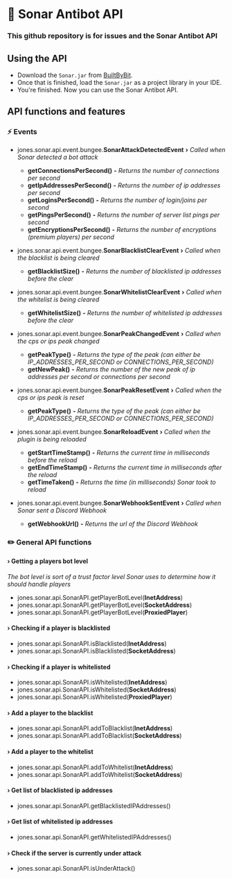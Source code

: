 # :wrench: Sonar Antibot API
### This github repository is for issues and the Sonar Antibot API

## Using the API

* Download the `Sonar.jar` from [BuiltByBit](https://builtbybit.com/resources/23353).
* Once that is finished, load the `Sonar.jar` as a project library in your IDE.
* You're finished. Now you can use the Sonar Antibot API.

## API functions and features

### ⚡ Events
* jones.sonar.api.event.bungee.**SonarAttackDetectedEvent** **›** *Called when Sonar detected a bot attack*
    * **getConnectionsPerSecond()** **-** *Returns the number of connections per second*
    * **getIpAddressesPerSecond()** **-** *Returns the number of ip addresses per second*
    * **getLoginsPerSecond()** **-** *Returns the number of login/joins per second*
    * **getPingsPerSecond()** **-** *Returns the number of server list pings per second*
    * **getEncryptionsPerSecond()** **-** *Returns the number of encryptions (premium players) per second*

* jones.sonar.api.event.bungee.**SonarBlacklistClearEvent** **›** *Called when the blacklist is being cleared*
    * **getBlacklistSize()** **-** *Returns the number of blacklisted ip addresses before the clear*

* jones.sonar.api.event.bungee.**SonarWhitelistClearEvent** **›** *Called when the whitelist is being cleared*
    * **getWhitelistSize()** **-** *Returns the number of whitelisted ip addresses before the clear*

* jones.sonar.api.event.bungee.**SonarPeakChangedEvent**    **›** *Called when the cps or ips peak changed*
    * **getPeakType()** **-** *Returns the type of the peak (can either be IP_ADDRESSES_PER_SECOND or CONNECTIONS_PER_SECOND)*
    * **getNewPeak()** **-** *Returns the number of the new peak of ip addresses per second or connections per second*

* jones.sonar.api.event.bungee.**SonarPeakResetEvent**      **›** *Called when the cps or ips peak is reset*
    * **getPeakType()** **-** *Returns the type of the peak (can either be IP_ADDRESSES_PER_SECOND or CONNECTIONS_PER_SECOND)*

* jones.sonar.api.event.bungee.**SonarReloadEvent**         **›** *Called when the plugin is being reloaded*
    * **getStartTimeStamp()** **-** *Returns the current time in milliseconds before the reload*
    * **getEndTimeStamp()** **-** *Returns the current time in milliseconds after the reload*
    * **getTimeTaken()** **-** *Returns the time (in milliseconds) Sonar took to reload*

* jones.sonar.api.event.bungee.**SonarWebhookSentEvent**    **›** *Called when Sonar sent a Discord Webhook*
    * **getWebhookUrl()** **-** *Returns the url of the Discord Webhook*

### :pencil2: General API functions

#### › Getting a players bot level
*The bot level is sort of a trust factor level Sonar uses to determine how it should handle players*

* jones.sonar.api.SonarAPI.getPlayerBotLevel(**InetAddress**)
* jones.sonar.api.SonarAPI.getPlayerBotLevel(**SocketAddress**)
* jones.sonar.api.SonarAPI.getPlayerBotLevel(**ProxiedPlayer**)

#### › Checking if a player is blacklisted

* jones.sonar.api.SonarAPI.isBlacklisted(**InetAddress**)
* jones.sonar.api.SonarAPI.isBlacklisted(**SocketAddress**)

#### › Checking if a player is whitelisted

* jones.sonar.api.SonarAPI.isWhitelisted(**InetAddress**)
* jones.sonar.api.SonarAPI.isWhitelisted(**SocketAddress**)
* jones.sonar.api.SonarAPI.isWhitelisted(**ProxiedPlayer**)

#### › Add a player to the blacklist

* jones.sonar.api.SonarAPI.addToBlacklist(**InetAddress**)
* jones.sonar.api.SonarAPI.addToBlacklist(**SocketAddress**)

#### › Add a player to the whitelist

* jones.sonar.api.SonarAPI.addToWhitelist(**InetAddress**)
* jones.sonar.api.SonarAPI.addToWhitelist(**SocketAddress**)

#### › Get list of blacklisted ip addresses

* jones.sonar.api.SonarAPI.getBlacklistedIPAddresses()

#### › Get list of whitelisted ip addresses

* jones.sonar.api.SonarAPI.getWhitelistedIPAddresses()

#### › Check if the server is currently under attack

* jones.sonar.api.SonarAPI.isUnderAttack()

